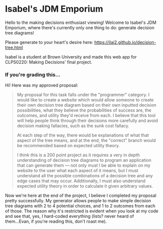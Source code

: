 # Isabel's JDM Emporium
Hello to the making decisions enthusiast viewing! Welcome to Isabel's JDM Emporium, where there's currently only one thing to do: generate decision tree diagrams!

Please generate to your heart's desire here: https://ilai2.github.io/decision-tree.html

Isabel is a student at Brown University and made this web app for CLPS0220: Making Decisions' final project. 

### If you're grading this...
Hi! Here was my approved proposal:

> My proposal for this task falls under the "programmer" category. I would like to create a website which would allow someone to create their own decision tree diagram based on their own inputted decision possibilities, what they believe the probabilities of success are, the outcomes, and utility they'd receive from each. I believe that this tool will help people think through their decisions more carefully and avoid decision making fallacies, such as the sunk cost fallacy.
>
>At each step of the way, there would be explanations of what that aspect of the tree means, and at the end, the "correct" branch would be recommended based on expected utility theory.
>
>I think this is a 200 point project as it requires a very in depth understanding of decision tree diagrams to program an application that can generate them — not only must I be able to explain on my website to the user what each aspect of it means, but I must understand all the possible combinations of a decision tree and any edge cases that may occur. Additionally, I must also understand expected utility theory in order to calculate it given arbitrary values.

Now we're here at the end of the project, I believe I completed my proposal pretty successfully. My generator allows people to make simple decision tree diagrams with 2 to 4 potential choices, and 1 to 2 outcomes from each of those. The reason why it's restricted is evident when you look at my code and see that, yes, I hard-coded everything (lists? never heard of them...Evan, if you're reading this, don't roast me). 

